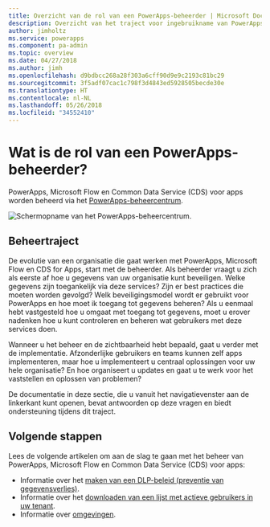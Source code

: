 ```yaml
---
title: Overzicht van de rol van een PowerApps-beheerder | Microsoft Docs
description: Overzicht van het traject voor ingebruikname van PowerApps en de rol van een PowerApps-beheerder
author: jimholtz
ms.service: powerapps
ms.component: pa-admin
ms.topic: overview
ms.date: 04/27/2018
ms.author: jimh
ms.openlocfilehash: d9bdbcc268a28f303a6cff90d9e9c2193c81bc29
ms.sourcegitcommit: 3f5adf07cac1c798f3d4843ed5928505becde30e
ms.translationtype: HT
ms.contentlocale: nl-NL
ms.lasthandoff: 05/26/2018
ms.locfileid: "34552410"
---
```

# <a name="whats-the-role-of-a-powerapps-administrator"></a>Wat is de rol van een PowerApps-beheerder?
PowerApps, Microsoft Flow en Common Data Service (CDS) voor apps worden beheerd via het [PowerApps-beheercentrum](https://admin.powerapps.com).

![Schermopname van het PowerApps-beheercentrum.](./media/index/admin-center.png)

## <a name="administration-journey"></a>Beheertraject
De evolutie van een organisatie die gaat werken met PowerApps, Microsoft Flow en CDS for Apps, start met de beheerder. Als beheerder vraagt u zich als eerste af hoe u gegevens van uw organisatie kunt beveiligen. Welke gegevens zijn toegankelijk via deze services? Zijn er best practices die moeten worden gevolgd? Welk beveiligingsmodel wordt er gebruikt voor PowerApps en hoe moet ik toegang tot gegevens beheren? Als u eenmaal hebt vastgesteld hoe u omgaat met toegang tot gegevens, moet u erover nadenken hoe u kunt controleren en beheren wat gebruikers met deze services doen.

Wanneer u het beheer en de zichtbaarheid hebt bepaald, gaat u verder met de implementatie. Afzonderlijke gebruikers en teams kunnen zelf apps implementeren, maar hoe u implementeert u centraal oplossingen voor uw hele organisatie? En hoe organiseert u updates en gaat u te werk voor het vaststellen en oplossen van problemen?

De documentatie in deze sectie, die u vanuit het navigatievenster aan de linkerkant kunt openen, bevat antwoorden op deze vragen en biedt ondersteuning tijdens dit traject.

## <a name="next-steps"></a>Volgende stappen
Lees de volgende artikelen om aan de slag te gaan met het beheer van PowerApps, Microsoft Flow en Common Data Service (CDS) voor apps:
* Informatie over het [maken van een DLP-beleid (preventie van gegevensverlies)](create-dlp-policy.md).
* Informatie over het [downloaden van een lijst met actieve gebruikers in uw tenant](admin-view-user-licenses.md).
* Informatie over [omgevingen](environments-overview.md).
